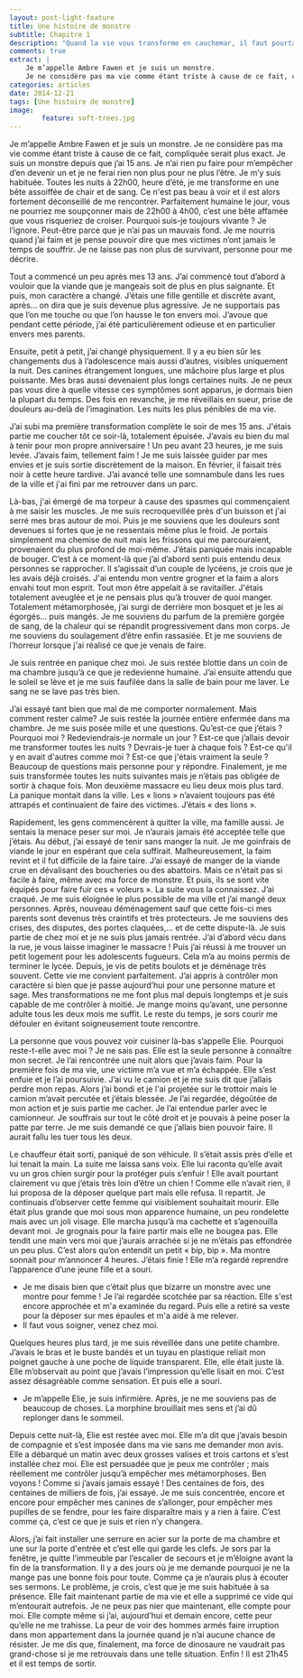 ```yaml
---
layout: post-light-feature
title: Une histoire de monstre
subtitle: Chapitre 1
description: "Quand la vie vous transforme en cauchemar, il faut pourtant bien faire avec..."
comments: true
extract: |
    Je m’appelle Ambre Fawen et je suis un monstre.
    Je ne considère pas ma vie comme étant triste à cause de ce fait, compliquée serait plus exact. Je suis un monstre depuis que j’ai 15 ans. Je n’ai rien pu faire pour m’empêcher d’en devenir un et je ne ferai rien non plus pour ne plus l’être. Je m’y suis habituée. Toutes les nuits à 22h00, heure d’été, je me transforme en une bête assoiffée de chair et de sang. Ce n'est pas beau à voir et il est alors fortement déconseillé de me rencontrer. Parfaitement humaine le jour, vous ne pourriez me soupçonner mais de 22h00 à 4h00, c’est une bête affamée que vous risqueriez de croiser...
categories: articles
date: 2014-12-21
tags: [Une histoire de monstre]
image: 
        feature: soft-trees.jpg
---
```

Je m’appelle Ambre Fawen et je suis un monstre.
Je ne considère pas ma vie comme étant triste à cause de ce fait, compliquée serait plus exact. Je suis un monstre depuis que j’ai 15 ans. Je n’ai rien pu faire pour m’empêcher d’en devenir un et je ne ferai rien non plus pour ne plus l’être. Je m’y suis habituée. Toutes les nuits à 22h00, heure d’été, je me transforme en une bête assoiffée de chair et de sang. Ce n'est pas beau à voir et il est alors fortement déconseillé de me rencontrer. Parfaitement humaine le jour, vous ne pourriez me soupçonner mais de 22h00 à 4h00, c’est une bête affamée que vous risqueriez de croiser.
Pourquoi suis-je toujours vivante ? Je l’ignore. Peut-être parce que je n’ai pas un mauvais fond. Je me nourris quand j’ai faim et je pense pouvoir dire que mes victimes n’ont jamais le temps de souffrir. Je ne laisse pas non plus de survivant, personne pour me décrire.

Tout a commencé un peu après mes 13 ans. J’ai commencé tout d’abord à vouloir que la viande que je mangeais soit de plus en plus saignante. Et puis, mon caractère a changé. J’étais une fille gentille et discrète avant, après… on dira que je suis devenue plus agressive. Je ne supportais pas que l’on me touche ou que l’on hausse le ton envers moi. J’avoue que pendant cette période, j’ai été particulièrement odieuse et en particulier envers mes parents.

Ensuite, petit à petit, j’ai changé physiquement. Il y a eu bien sûr les changements dus à l’adolescence mais aussi d’autres, visibles uniquement la nuit. Des canines étrangement longues, une mâchoire plus large et plus puissante. Mes bras aussi devenaient plus longs certaines nuits.
Je ne peux pas vous dire à quelle vitesse ces symptômes sont apparus, je dormais bien la plupart du temps. Des fois en revanche, je me réveillais en sueur, prise de douleurs au-delà de l’imagination. Les nuits les plus pénibles de ma vie.

J’ai subi ma première transformation complète le soir de mes 15 ans. J'étais partie me coucher tôt ce soir-là, totalement épuisée. J’avais eu bien du mal à tenir pour mon propre anniversaire ! Un peu avant 23 heures, je me suis levée. J’avais faim, tellement faim ! Je me suis laissée guider par mes envies et je suis sortie discrètement de la maison. En février, il faisait très noir à cette heure tardive. J’ai avancé telle une somnambule dans les rues de la ville et j'ai fini par me retrouver dans un parc.

Là-bas, j'ai émergé de ma torpeur à cause des spasmes qui commençaient à me saisir les muscles. Je me suis recroquevillée près d'un buisson et j'ai serré mes bras autour de moi. Puis je me souviens que les douleurs sont devenues si fortes que je ne ressentais même plus le froid. Je portais simplement ma chemise de nuit mais les frissons qui me parcouraient, provenaient du plus profond de moi-même. J’étais paniquée mais incapable de bouger. C’est à ce moment-là que j’ai d’abord senti puis entendu deux personnes se rapprocher. Il s’agissait d’un couple de lycéens, je crois que je les avais déjà croisés. J'ai entendu mon ventre grogner et la faim a alors envahi tout mon esprit. Tout mon être appelait à se ravitailler. J'étais totalement aveuglée et je ne pensais plus qu’à trouver de quoi manger. Totalement métamorphosée, j’ai surgi de derrière mon bosquet et je les ai égorgés... puis mangés. Je me souviens du parfum de la première gorgée de sang, de la chaleur qui se répandit progressivement dans mon corps. Je me souviens du soulagement d’être enfin rassasiée. Et je me souviens de l’horreur lorsque j'ai réalisé ce que je venais de faire.

Je suis rentrée en panique chez moi. Je suis restée blottie dans un coin de ma chambre jusqu’à ce que je redevienne humaine. J’ai ensuite attendu que le soleil se lève et je me suis faufilée dans la salle de bain pour me laver. Le sang ne se lave pas très bien.

J’ai essayé tant bien que mal de me comporter normalement. Mais comment rester calme? Je suis restée la journée entière enfermée dans ma chambre. Je me suis posée mille et une questions. Qu’est-ce que j’étais ? Pourquoi moi ? Redeviendrais-je normale un jour ? Est-ce que j’allais devoir me transformer toutes les nuits ? Devrais-je tuer à chaque fois ? Est-ce qu'il y en avait d'autres comme moi ? Est-ce que j'étais vraiment la seule ?
Beaucoup de questions mais personne pour y répondre. Finalement, je me suis transformée toutes les nuits suivantes mais je n’étais pas obligée de sortir à chaque fois. Mon deuxième massacre eu lieu deux mois plus tard. La panique montait dans la ville. Les « lions » n’avaient toujours pas été attrapés et continuaient de faire des victimes. J’étais « des lions ».

Rapidement, les gens commencèrent à quitter la ville, ma famille aussi. Je sentais la menace peser sur moi. Je n’aurais jamais été acceptée telle que j’étais. Au début, j’ai essayé de tenir sans manger la nuit. Je me goinfrais de viande le jour en espérant que cela suffirait. Malheureusement, la faim revint et il fut difficile de la faire taire. J’ai essayé de manger de la viande crue en dévalisant des boucheries ou des abattoirs. Mais ce n'était pas si facile à faire, même avec ma force de monstre. Et puis, ils se sont vite équipés pour faire fuir ces « voleurs ». La suite vous la connaissez. J’ai craqué. Je me suis éloignée le plus possible de ma ville et j’ai mangé deux personnes. Après, nouveau déménagement sauf que cette fois-ci mes parents sont devenus très craintifs et très protecteurs. Je me souviens des crises, des disputes, des portes claquées,... et de cette dispute-là.
Je suis partie de chez moi et je ne suis plus jamais rentrée.
J’ai d’abord vécu dans la rue, je vous laisse imaginer le massacre ! Puis j’ai réussi à me trouver un petit logement pour les adolescents fugueurs. Cela m’a au moins permis de terminer le lycée. Depuis, je vis de petits boulots et je déménage très souvent. Cette vie me convient parfaitement.
J’ai appris à contrôler mon caractère si bien que je passe aujourd’hui pour une personne mature et sage. Mes transformations ne me font plus mal depuis longtemps et je suis capable de me contrôler à moitié. Je mange moins qu’avant, une personne adulte tous les deux mois me suffit. Le reste du temps, je sors courir me défouler en évitant soigneusement toute rencontre.

La personne que vous pouvez voir cuisiner là-bas s’appelle Elie. Pourquoi reste-t-elle avec moi ? Je ne sais pas. Elle est la seule personne à connaître mon secret. Je l’ai rencontrée une nuit alors que j’avais faim. Pour la première fois de ma vie, une victime m’a vue et m’a échappée. Elle s’est enfuie et je l’ai poursuivie. J’ai vu le camion et je me suis dit que j’allais perdre mon repas. Alors j’ai bondi et je l'ai projetée sur le trottoir mais le camion m’avait percutée et j’étais blessée. Je l’ai regardée, dégoûtée de mon action et je suis partie me cacher.
Je l’ai entendue parler avec le camionneur. Je souffrais sur tout le côté droit et je pouvais à peine poser la patte par terre. Je me suis demandé ce que j’allais bien pouvoir faire. Il aurait fallu les tuer tous les deux.

Le chauffeur était sorti, paniqué de son véhicule. Il s’était assis près d’elle et lui tenait la main. La suite me laissa sans voix. Elle lui raconta qu’elle avait vu un gros chien surgir pour la protéger puis s’enfuir ! Elle avait pourtant clairement vu que j’étais très loin d’être un chien !
Comme elle n’avait rien, il lui proposa de la déposer quelque part mais elle refusa. Il repartit. Je continuais d’observer cette femme qui visiblement souhaitait mourir. Elle était plus grande que moi sous mon apparence humaine, un peu rondelette mais avec un joli visage. Elle marcha jusqu’à ma cachette et s’agenouilla devant moi. Je grognais pour la faire partir mais elle ne bougea pas. Elle tendit une main vers moi que j’aurais arrachée si je ne m’étais pas effondrée un peu plus.
C’est alors qu’on entendit un petit « bip, bip ». Ma montre sonnait pour m’annoncer 4 heures. J’étais finie !
Elle m’a regardé reprendre l’apparence d’une jeune fille et a souri.
- Je me disais bien que c’était plus que bizarre un monstre avec une montre pour femme !
Je l’ai regardée scotchée par sa réaction. Elle s'est encore approchée et m'a examinée du regard. Puis elle a retiré sa veste pour la déposer sur mes épaules et m'a aidé à me relever.
- Il faut vous soigner, venez chez moi.

Quelques heures plus tard, je me suis réveillée dans une petite chambre. J’avais le bras et le buste bandés et un tuyau en plastique reliait mon poignet gauche à une poche de liquide transparent. Elle, elle était juste là. Elle m’observait au point que j’avais l’impression qu’elle lisait en moi. C’est assez désagréable comme sensation. Et puis elle a souri.
- Je m’appelle Elie, je suis infirmière.
Après, je ne me souviens pas de beaucoup de choses. La morphine brouillait mes sens et j’ai dû replonger dans le sommeil.

Depuis cette nuit-là, Elie est restée avec moi. Elle m’a dit que j’avais besoin de compagnie et s’est imposée dans ma vie sans me demander mon avis. Elle a débarqué un matin avec deux grosses valises et trois cartons et s’est installée chez moi. 
Elie est persuadée que je peux me contrôler ; mais réellement me contrôler jusqu’à empêcher mes métamorphoses. Ben voyons ! Comme si j’avais jamais essayé ! Des centaines de fois, des centaines de milliers de fois, j’ai essayé. Je me suis concentrée, encore et encore pour empêcher mes canines de s’allonger, pour empêcher mes pupilles de se fendre, pour les faire disparaître mais y a rien à faire. C’est comme ça, c’est ce que je suis et rien n’y changera.

Alors, j’ai fait installer une serrure en acier sur la porte de ma chambre et une sur la porte d'entrée et c’est elle qui garde les clefs. Je sors par la fenêtre, je quitte l’immeuble par l’escalier de secours et je m’éloigne avant la fin de la transformation. Il y a des jours où je me demande pourquoi je ne la mange pas une bonne fois pour toute. Comme ça je n’aurais plus à écouter ses sermons. Le problème, je crois, c’est que je me suis habituée à sa présence. Elle fait maintenant partie de ma vie et elle a supprimé ce vide qui m’entourait autrefois. Je ne peux pas nier que maintenant, elle compte pour moi. Elle compte même si j’ai, aujourd’hui et demain encore, cette peur qu’elle ne me trahisse. La peur de voir des hommes armés faire irruption dans mon appartement dans la journée quand je n’ai aucune chance de résister. Je me dis que, finalement, ma force de dinosaure ne vaudrait pas grand-chose si je me retrouvais dans une telle situation. Enfin ! Il est 21h45 et il est temps de sortir.